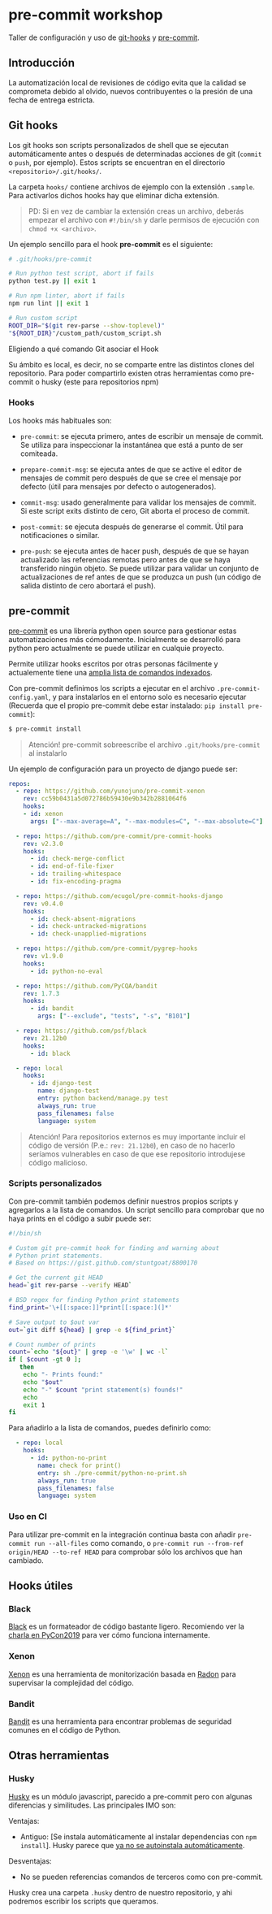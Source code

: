 # pre-commit workshop

Taller de configuración y uso de [git-hooks](https://git-scm.com/book/en/v2/Customizing-Git-Git-Hooks) y [pre-commit](https://pre-commit.com/).

## Introducción

La automatización local de revisiones de código evita que la calidad se comprometa debido al olvido, nuevos contribuyentes o la presión de una fecha de entrega estricta.

## Git hooks

Los git hooks son scripts personalizados de shell que se ejecutan automáticamente antes o después de determinadas acciones de git (`commit` o `push`, por ejemplo). Estos scripts se encuentran en el directorio `<repositorio>/.git/hooks/`.

La carpeta `hooks/` contiene archivos de ejemplo con la extensión `.sample`. Para activarlos dichos hooks hay que eliminar dicha extensión.

> PD: Si en vez de cambiar la extensión creas un archivo, deberás empezar el archivo con `#!/bin/sh` y darle permisos de ejecución con `chmod +x <archivo>`.

Un ejemplo sencillo para el hook **pre-commit** es el siguiente:

```sh
# .git/hooks/pre-commit

# Run python test script, abort if fails
python test.py || exit 1

# Run npm linter, abort if fails
npm run lint || exit 1

# Run custom script
ROOT_DIR="$(git rev-parse --show-toplevel)"
"${ROOT_DIR}"/custom_path/custom_script.sh
```

Eligiendo a qué comando Git asociar el Hook

Su ámbito es local, es decir, no se comparte entre las distintos clones del repositorio. Para poder compartirlo existen otras herramientas como pre-commit o husky (este para repositorios npm)

### Hooks

Los hooks más habituales son:

- `pre-commit`: se ejecuta primero, antes de escribir un mensaje de commit. Se utiliza para inspeccionar la instantánea que está a punto de ser comiteada.

- `prepare-commit-msg`: se ejecuta antes de que se active el editor de mensajes de commit pero después de que se cree el mensaje por defecto (útil para mensajes por defecto o autogenerados).

- `commit-msg`: usado generalmente para validar los mensajes de commit. Si este script exits distinto de cero, Git aborta el proceso de commit.

- `post-commit`: se ejecuta después de generarse el commit. Útil para notificaciones o similar.

- `pre-push`: se ejecuta antes de hacer push, después de que se hayan actualizado las referencias remotas pero antes de que se haya transferido ningún objeto. Se puede utilizar para validar un conjunto de actualizaciones de ref antes de que se produzca un push (un código de salida distinto de cero abortará el push).

## pre-commit

[pre-commit](https://pre-commit.com/) es una librería python open source para gestionar estas automatizaciones más cómodamente. Inicialmente se desarrolló para python pero actualmente se puede utilizar en cualquie proyecto.

Permite utilizar hooks escritos por otras personas fácilmente y actualemente tiene una [amplia lista de comandos indexados](https://pre-commit.com/hooks.html).

Con pre-commit definimos los scripts a ejecutar en el archivo `.pre-commit-config.yaml`, y para instalarlos en el entorno solo es necesario ejecutar (Recuerda que el propio pre-commit debe estar instalado: `pip install pre-commit`):

```sh
$ pre-commit install
```

> Atención! pre-commit sobreescribe el archivo `.git/hooks/pre-commit` al instalarlo

Un ejemplo de configuración para un proyecto de django puede ser:

```yaml
repos:
  - repo: https://github.com/yunojuno/pre-commit-xenon
    rev: cc59b0431a5d072786b59430e9b342b2881064f6
    hooks:
    - id: xenon
      args: ["--max-average=A", "--max-modules=C", "--max-absolute=C"]

  - repo: https://github.com/pre-commit/pre-commit-hooks
    rev: v2.3.0
    hooks:
      - id: check-merge-conflict
      - id: end-of-file-fixer
      - id: trailing-whitespace
      - id: fix-encoding-pragma

  - repo: https://github.com/ecugol/pre-commit-hooks-django
    rev: v0.4.0
    hooks:
      - id: check-absent-migrations
      - id: check-untracked-migrations
      - id: check-unapplied-migrations

  - repo: https://github.com/pre-commit/pygrep-hooks
    rev: v1.9.0
    hooks:
      - id: python-no-eval

  - repo: https://github.com/PyCQA/bandit
    rev: 1.7.3
    hooks:
      - id: bandit
        args: ["--exclude", "tests", "-s", "B101"]

  - repo: https://github.com/psf/black
    rev: 21.12b0
    hooks:
      - id: black

  - repo: local
    hooks:
      - id: django-test
        name: django-test
        entry: python backend/manage.py test
        always_run: true
        pass_filenames: false
        language: system
```
> Atención! Para repositorios externos es muy importante incluir el código de versión (P.e.: `rev: 21.12b0`), en caso de no hacerlo seríamos vulnerables en caso de que ese repositorio introdujese código malicioso.

### Scripts personalizados

Con pre-commit también podemos definir nuestros propios scripts y agregarlos a la lista de comandos. Un script sencillo para comprobar que no haya prints en el código a subir puede ser:

```sh
#!/bin/sh

# Custom git pre-commit hook for finding and warning about
# Python print statements.
# Based on https://gist.github.com/stuntgoat/8800170

# Get the current git HEAD
head=`git rev-parse --verify HEAD`

# BSD regex for finding Python print statements
find_print='\+[[:space:]]*print[[:space:](]*'

# Save output to $out var
out=`git diff ${head} | grep -e ${find_print}`

# Count number of prints
count=`echo "${out}" | grep -e '\w' | wc -l`
if [ $count -gt 0 ];
   then
    echo "- Prints found:"
    echo "$out"
    echo "-" $count "print statement(s) founds!"
    echo
    exit 1
fi
```

Para añadirlo a la lista de comandos, puedes definirlo como:

```yaml
  - repo: local
    hooks:
      - id: python-no-print
        name: check for print()
        entry: sh ./pre-commit/python-no-print.sh
        always_run: true
        pass_filenames: false
        language: system
```

### Uso en CI

Para utilizar pre-commit en la integración continua basta con añadir `pre-commit run --all-files` como comando, o `pre-commit run --from-ref origin/HEAD --to-ref HEAD` para comprobar sólo los archivos que han cambiado.

## Hooks útiles

### Black

[Black](https://github.com/psf/black) es un formateador de código bastante ligero. Recomiendo ver la [charla en PyCon2019](https://www.youtube.com/watch?v=esZLCuWs_2Y) para ver cómo funciona internamente.

### Xenon

[Xenon](https://xenon.readthedocs.io/en/latest/) es una herramienta de monitorización basada en [Radon](https://github.com/rubik/radon/) para supervisar la complejidad del código.

### Bandit

[Bandit](https://bandit.readthedocs.io/en/latest/) es una herramienta para encontrar problemas de seguridad comunes en el código de Python.

## Otras herramientas

### Husky

[Husky](https://typicode.github.io/husky/#/) es un módulo javascript, parecido a pre-commit pero con algunas diferencias y similitudes. Las principales IMO son:

Ventajas:
- Antiguo: [Se instala automáticamente al instalar dependencias con `npm install`]. Husky parece que [ya no se autoinstala automáticamente](https://blog.typicode.com/husky-git-hooks-autoinstall/).

Desventajas:
- No se pueden referencias comandos de terceros como con pre-commit.

Husky crea una carpeta `.husky` dentro de nuestro repositorio, y ahi podremos escribir los scripts que queramos.
